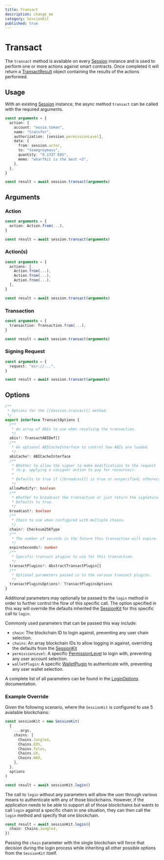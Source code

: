 ```yaml
---
title: Transact
description: change_me
category: SessionKit
published: true
---
```


# Transact

The `transact` method is available on every [Session](/docs/sessionkit/session) instance and is used to perform one or more actions against smart contracts. Once completed it will return a [TransactResult](#) object containing the results of the actions performed.

## Usage

With an existing [Session](/docs/sessionkit/session) instance, the async method `transact` can be called with the required arguments.

```ts
const arguments = {
  action: {
    account: "eosio.token",
    name: "transfer",
    authorization: [session.permissionLevel],
    data: {
      from: session.actor,
      to: "teamgreymass",
      quantity: "0.1337 EOS",
      memo: "wharfkit is the best <3",
    },
  },
}

const result = await session.transact(arguments)
```

## Arguments

### Action

```ts
const arguments = {
  action: Action.from(...),
}

const result = await session.transact(arguments)
```

### Action(s)

```ts
const arguments = {
  actions: [
    Action.from(...),
    Action.from(...),
    Action.from(...),
  ],
}

const result = await session.transact(arguments)
```

### Transaction

```ts
const arguments = {
  transaction: Transaction.from(...),
}

const result = await session.transact(arguments)
```

### Signing Request

```ts
const arguments = {
  request: "esr://...",
}

const result = await session.transact(arguments)
```

## Options

```ts
/**
 * Options for the [[Session.transact]] method.
 */
export interface TransactOptions {
  /**
   * An array of ABIs to use when resolving the transaction.
   */
  abis?: TransactABIDef[]
  /**
   * An optional ABICacheInterface to control how ABIs are loaded.
   */
  abiCache?: ABICacheInterface
  /**
   * Whether to allow the signer to make modifications to the request
   * (e.g. applying a cosigner action to pay for resources).
   *
   * Defaults to true if [[broadcast]] is true or unspecified; otherwise false.
   */
  allowModify?: boolean
  /**
   * Whether to broadcast the transaction or just return the signature.
   * Defaults to true.
   */
  broadcast?: boolean
  /**
   * Chain to use when configured with multiple chains.
   */
  chain?: Checksum256Type
  /**
   * The number of seconds in the future this transaction will expire.
   */
  expireSeconds?: number
  /**
   * Specific transact plugins to use for this transaction.
   */
  transactPlugins?: AbstractTransactPlugin[]
  /**
   * Optional parameters passed in to the various transact plugins.
   */
  transactPluginsOptions?: TransactPluginsOptions
}
```

Additional parameters may optionally be passed to the `login` method in order to further control the flow of this specific call. The option specified in this way will override the defaults inherited the [SessionKit](/docs/sessionkit/session-kit-factory) for this specific call to `login`.

Commonly used parameters that can be passed this way include:

- `chain`: The blockchain ID to login against, preventing any user chain selection.
- `chains`: An array blockchain IDs to allow logging in against, overriding the defaults from the [SessionKit](/docs/sessionkit/session-kit-factory)
- `permissionLevel`: A specific [PermissionLevel](#) to login with, preventing any user account selection.
- `walletPlugin`: A specific [WalletPlugin](/docs/sessionkit/wallet-plugin) to authenticate with, preventing any user wallet selection.

A complete list of all parameters can be found in the [LoginOptions](https://wharfkit.github.io/session/interfaces/LoginOptions.html) documentation.

### Example Override

Given the following scenario, where the `SessionKit` is configured to use 5 available blockchains:

```ts
const sessionKit = new SessionKit(
  {
    ...args,
    chains: [
      Chains.Jungle4,
      Chains.EOS,
      Chains.Telos,
      Chains.UX,
      Chains.WAX,
    ],
  },
  options
)

const result = await sessionKit.login()
```

The call to `login` without any parameters will allow the user through various means to authenticate with any of those blockchains. However, if the application needs to be able to support all of those blockchains but wants to call `login` against a specific chain in one situation, they can then call the `login` method and specify that one blockchain.

```ts
const result = await sessionKit.login({
  chain: Chains.Jungle4,
})
```

Passing the `chain` parameter with the single blockchain will force that decision during the login process while inheriting all other possible options from the `SessionKit` itself.
